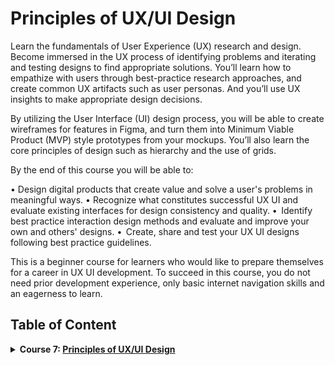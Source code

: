 # Principles of UX/UI Design

Learn the fundamentals of User Experience (UX) research and design. Become immersed in the UX process of identifying problems and iterating and testing designs to find appropriate solutions. You’ll learn how to empathize with users through best-practice research approaches, and create common UX artifacts such as user personas. And you’ll use UX insights to make appropriate design decisions.

By utilizing the User Interface (UI) design process, you will be able to create wireframes for features in Figma, and turn them into Minimum Viable Product (MVP) style prototypes from your mockups. You’ll also learn the core principles of design such as hierarchy and the use of grids.

By the end of this course you will be able to:

• Design digital products that create value and solve a user's problems in meaningful ways.
• Recognize what constitutes successful UX UI and evaluate existing interfaces for design consistency and quality.
•  Identify best practice interaction design methods and evaluate and improve your own and others' designs.
•  Create, share and test your UX UI designs following best practice guidelines.

This is a beginner course for learners who would like to prepare themselves for a career in UX UI development. To succeed in this course, you do not need prior development experience, only basic internet navigation skills and an eagerness to learn.

## Table of Content

<details>
<summary><b>Course 7: </b><a href="https://www.coursera.org/learn/principles-of-ux-ui-design?specialization=meta-front-end-developer"><b>Principles of UX/UI Design</b></a></summary>

### Modul 1: Introduction to UX and UI design

Learn about what constitutes successful UI and evaluate existing interfaces for design consistency and quality.

### Modul 2: Evaluating interactive design

Be able to understand best practice interaction design methods and evaluate and improve your own and others designs

### Modul 3: Applied Design Fundamentals

Learn what constitutes successful UI and evaluate existing interfaces for design consistency and quality.

### Modul 4: Designing your UI

Learners will create, share and test their UI design following best practice

### Modul 5:Course summary and final assessment

Practice and reflect on the skills you learned in this course.

</details>
